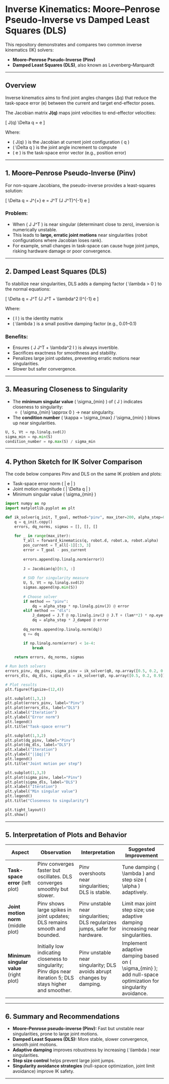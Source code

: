
# Inverse Kinematics: Moore–Penrose Pseudo-Inverse vs Damped Least Squares (DLS)

This repository demonstrates and compares two common inverse kinematics (IK) solvers:

- **Moore–Penrose Pseudo-Inverse (Pinv)**
- **Damped Least Squares (DLS)**, also known as Levenberg–Marquardt

---

## Overview

Inverse kinematics aims to find joint angles changes (Δq) that reduce the task-space error (e) between the current and target end-effector poses.

The Jacobian matrix **J(q)** maps joint velocities to end-effector velocities:

\[
J(q) \Delta q = e
\]

Where:

- \( J(q) \) is the Jacobian at current joint configuration \( q \)
- \( \Delta q \) is the joint angle increment to compute
- \( e \) is the task-space error vector (e.g., position error)

---

## 1. Moore–Penrose Pseudo-Inverse (Pinv)

For non-square Jacobians, the pseudo-inverse provides a least-squares solution:

\[
\Delta q = J^{+} e = J^T (J J^T)^{-1} e
\]

### Problem:

- When \( J J^T \) is near singular (determinant close to zero), inversion is numerically unstable.
- This leads to **large, erratic joint motions** near singularities (robot configurations where Jacobian loses rank).
- For example, small changes in task-space can cause huge joint jumps, risking hardware damage or poor convergence.

---

## 2. Damped Least Squares (DLS)

To stabilize near singularities, DLS adds a damping factor \( \lambda > 0 \) to the normal equations:

\[
\Delta q = J^T (J J^T + \lambda^2 I)^{-1} e
\]

Where:

- \( I \) is the identity matrix
- \( \lambda \) is a small positive damping factor (e.g., 0.01–0.1)

### Benefits:

- Ensures \( J J^T + \lambda^2 I \) is always invertible.
- Sacrifices exactness for smoothness and stability.
- Penalizes large joint updates, preventing erratic motions near singularities.
- Slower but safer convergence.

---

## 3. Measuring Closeness to Singularity

- The **minimum singular value** \( \sigma_{min} \) of \( J \) indicates closeness to singularity:
  - \( \sigma_{min} \approx 0 \) → near singularity.
- The **condition number** \( \kappa = \sigma_{max} / \sigma_{min} \) blows up near singularities.

```python
U, S, Vt = np.linalg.svd(J)
sigma_min = np.min(S)
condition_number = np.max(S) / sigma_min
```

---

## 4. Python Sketch for IK Solver Comparison

The code below compares Pinv and DLS on the same IK problem and plots:

- Task-space error norm \( \| e \| \)
- Joint motion magnitude \( \| \Delta q \| \)
- Minimum singular value \( \sigma_{min} \)

```python
import numpy as np
import matplotlib.pyplot as plt

def ik_solver(q_init, T_goal, method="pinv", max_iter=200, alpha_step=0.5, lam=0.05):
    q = q_init.copy()
    errors, dq_norms, sigmas = [], [], []
    
    for _ in range(max_iter):
        T_all = forward_kinematics(q, robot.d, robot.a, robot.alpha)
        pos_current = T_all[-1][:3, 3]
        error = T_goal - pos_current
        
        errors.append(np.linalg.norm(error))
        
        J = Jacobian(q)[0:3, :]
        
        # SVD for singularity measure
        U, S, Vt = np.linalg.svd(J)
        sigmas.append(np.min(S))
        
        # Choose solver
        if method == "pinv":
            dq = alpha_step * np.linalg.pinv(J) @ error
        elif method == "dls":
            J_damped = J.T @ np.linalg.inv(J @ J.T + (lam**2) * np.eye(3))
            dq = alpha_step * J_damped @ error
        
        dq_norms.append(np.linalg.norm(dq))
        q += dq

        if np.linalg.norm(error) < 1e-4:
            break
    
    return errors, dq_norms, sigmas

# Run both solvers
errors_pinv, dq_pinv, sigma_pinv = ik_solver(q0, np.array([0.5, 0.2, 0.9]), method="pinv")
errors_dls, dq_dls, sigma_dls = ik_solver(q0, np.array([0.5, 0.2, 0.9]), method="dls")

# Plot results
plt.figure(figsize=(12,4))

plt.subplot(1,3,1)
plt.plot(errors_pinv, label="Pinv")
plt.plot(errors_dls, label="DLS")
plt.xlabel("Iteration")
plt.ylabel("Error norm")
plt.legend()
plt.title("Task-space error")

plt.subplot(1,3,2)
plt.plot(dq_pinv, label="Pinv")
plt.plot(dq_dls, label="DLS")
plt.xlabel("Iteration")
plt.ylabel("||Δq||")
plt.legend()
plt.title("Joint motion per step")

plt.subplot(1,3,3)
plt.plot(sigma_pinv, label="Pinv")
plt.plot(sigma_dls, label="DLS")
plt.xlabel("Iteration")
plt.ylabel("Min singular value")
plt.legend()
plt.title("Closeness to singularity")

plt.tight_layout()
plt.show()
```

---

## 5. Interpretation of Plots and Behavior

| Aspect            | Observation                              | Interpretation                                    | Suggested Improvement                      |
|-------------------|----------------------------------------|-------------------------------------------------|--------------------------------------------|
| **Task-space error** (left plot) | Pinv converges faster but oscillates. DLS converges smoothly but slower. | Pinv overshoots near singularities; DLS is stable. | Tune damping \( \lambda \) and step size \( \alpha \) adaptively. |
| **Joint motion norm** (middle plot) | Pinv shows large spikes in joint updates; DLS remains smooth and bounded. | Pinv unstable near singularities; DLS regularizes jumps, safer for hardware. | Limit max joint step size; use adaptive damping increasing near singularities. |
| **Minimum singular value** (right plot) | Initially low indicating closeness to singularity; Pinv dips near iteration 5; DLS stays higher and smoother. | Pinv unstable near singularity; DLS avoids abrupt changes by damping. | Implement adaptive damping based on \( \sigma_{min} \); add null-space optimization for singularity avoidance. |

---

## 6. Summary and Recommendations

- **Moore–Penrose pseudo-inverse (Pinv):** Fast but unstable near singularities, prone to large joint motions.
- **Damped Least Squares (DLS):** More stable, slower convergence, smooth joint motions.
- **Adaptive damping** improves robustness by increasing \( \lambda \) near singularities.
- **Step size control** helps prevent large joint jumps.
- **Singularity avoidance strategies** (null-space optimization, joint limit avoidance) improve IK safety.

---
